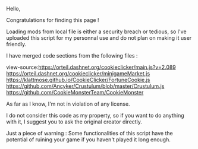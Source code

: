 Hello,

Congratulations for finding this page !

Loading mods from local file is either a security breach or tedious, so I've uploaded this script for my personnal use and do not plan on making it user friendly.

I have merged code sections from the following files :

view-source:https://orteil.dashnet.org/cookieclicker/main.js?v=2.089
https://orteil.dashnet.org/cookieclicker/minigameMarket.js
https://klattmose.github.io/CookieClicker/FortuneCookie.js
https://github.com/Ancyker/Crustulum/blob/master/Crustulum.js
https://github.com/CookieMonsterTeam/CookieMonster

As far as I know, I'm not in violation of any license.

I do not consider this code as my property, so if you want to do anything with it, I suggest you to ask the original creator directly.

Just a piece of warning : Some functionalities of this script have the potential of ruining your game if you haven't played it long enough.
